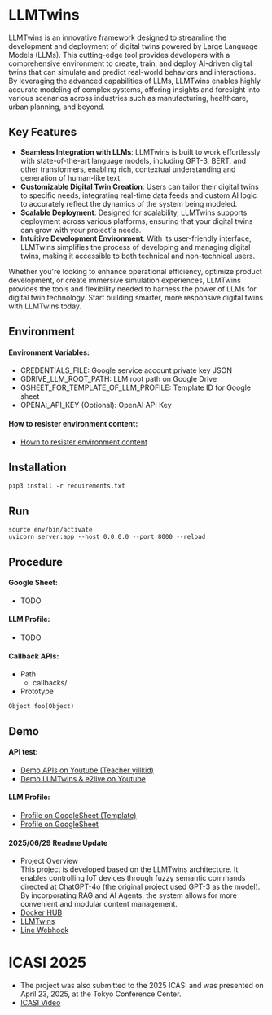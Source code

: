 # LLMTwins
LLMTwins is an innovative framework designed to streamline the development and deployment of digital twins powered by Large Language Models (LLMs). This cutting-edge tool provides developers with a comprehensive environment to create, train, and deploy AI-driven digital twins that can simulate and predict real-world behaviors and interactions. By leveraging the advanced capabilities of LLMs, LLMTwins enables highly accurate modeling of complex systems, offering insights and foresight into various scenarios across industries such as manufacturing, healthcare, urban planning, and beyond.

## Key Features
- **Seamless Integration with LLMs**: LLMTwins is built to work effortlessly with state-of-the-art language models, including GPT-3, BERT, and other transformers, enabling rich, contextual understanding and generation of human-like text.
- **Customizable Digital Twin Creation**: Users can tailor their digital twins to specific needs, integrating real-time data feeds and custom AI logic to accurately reflect the dynamics of the system being modeled.
- **Scalable Deployment**: Designed for scalability, LLMTwins supports deployment across various platforms, ensuring that your digital twins can grow with your project's needs.
- **Intuitive Development Environment**: With its user-friendly interface, LLMTwins simplifies the process of developing and managing digital twins, making it accessible to both technical and non-technical users.

Whether you're looking to enhance operational efficiency, optimize product development, or create immersive simulation experiences, LLMTwins provides the tools and flexibility needed to harness the power of LLMs for digital twin technology. Start building smarter, more responsive digital twins with LLMTwins today.

## Environment

#### Environment Variables:
- CREDENTIALS_FILE: Google service account private key JSON
- GDRIVE_LLM_ROOT_PATH: LLM root path on Google Drive
- GSHEET_FOR_TEMPLATE_OF_LLM_PROFILE: Template ID for Google sheet
- OPENAI_API_KEY (Optional): OpenAI API Key

#### How to resister environment content:
- [Hown to resister environment content](https://towningtek.github.io/LLMTwins/)

## Installation
```bash=
pip3 install -r requirements.txt
```

## Run
```bash=
source env/bin/activate
uvicorn server:app --host 0.0.0.0 --port 8000 --reload
```

## Procedure

#### Google Sheet:
- TODO

#### LLM Profile:
- TODO

#### Callback APIs:
- Path
  - callbacks/
- Prototype
```python=
Object foo(Object)
```

## Demo

#### API test:
- [Demo APIs on Youtube (Teacher yillkid)](https://youtu.be/VLM60VusPl4)
- [Demo LLMTwins & e2live on Youtube](https://youtu.be/83tZ6raLsSw)

#### LLM Profile:
- [Profile on GoogleSheet (Template)](https://docs.google.com/spreadsheets/d/1sIHUNWrziA82znQW9X6zuI9F163pS_XmqzejPyY-gg8/edit?usp=sharing)
- [Profile on GoogleSheet](https://docs.google.com/spreadsheets/d/10QVQ7MH9GKMDQv6dEr_6qGA3LHYLyXOgWTvM6GKzuK4/edit?usp=sharing)

#### 2025/06/29 Readme Update
* Project Overview  
  This project is developed based on the LLMTwins architecture. It enables controlling IoT devices through fuzzy semantic commands directed at ChatGPT-4o (the original project used GPT-3 as the model). By incorporating RAG and AI Agents, the system allows for more convenient and modular content management.
* [Docker HUB](https://hub.docker.com/r/mason45ok/llmtwins/tags)
* [LLMTwins](https://hub.docker.com/r/mason45ok/llmtwins)
* [Line Webhook](https://hub.docker.com/r/mason45ok/llmtwins-line)

# ICASI 2025
* The project was also submitted to the 2025 ICASI and was presented on April 23, 2025, at the Tokyo Conference Center.
* [ICASI Video](https://youtu.be/vRFYBvC7cpA)
